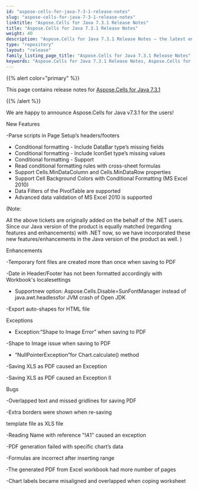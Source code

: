 ```yaml
---
id: "aspose-cells-for-java-7-3-1-release-notes"
slug: "aspose-cells-for-java-7-3-1-release-notes"
linktitle: "Aspose.Cells for Java 7.3.1 Release Notes"
title: "Aspose.Cells for Java 7.3.1 Release Notes"
weight: 40
description: "Aspose.Cells for Java 7.3.1 Release Notes – the latest enhancements, new features, and fixes."
type: "repository"
layout: "release"
family_listing_page_title: "Aspose.Cells for Java 7.3.1 Release Notes"
keywords: "Aspose.Cells for Java 7.3.1 Release Notes, Aspose.Cells for Java 7.3.1 updates and fixes"
---
```


{{% alert color="primary" %}} 

This page contains release notes for [Aspose.Cells for Java 7.3.1](https://releases.aspose.com/cells/java/new-releases/aspose.cells-for-java-7.3.1/)

{{% /alert %}} 

We are
happy to announce Aspose.Cells for Java v7.3.1 for the users! 

New Features 

-Parse scripts in Page Setup’s headers/footers 

- Conditional formatting - Include DataBar type’s missing fields
- Conditional formatting - Include IconSet type’s missing values
- Conditional formatting - Support
- Read conditional formatting rules with cross-sheet formulas
- Support Cells.MinDataColumn and Cells.MinDataRow properties
- Support Cell Background Colors with Conditional Formatting (MS Excel 2010)
- Data Filters of the PivotTable are supported
- Advanced data validation of MS Excel 2010 is supported

(Note: 

All the above tickets
are originally added on the behalf of the .NET users. Since our Java version of
the product is equally matched (regarding features and enhancements) with .NET
now, so we have incorporated these new features/enhancements in the Java version
of the product as well. 
) 

Enhancements 

-Temporary font files are created more than once when saving to PDF 

-Date in Header/Footer has not been formatted accordingly with Workbook's localesettings 

- Supportnew option: Aspose.Cells.Disable=SunFontManager instead of java.awt.headlessfor JVM crash of Open JDK

-Export auto-shapes for HTML file 

Exceptions 

- Exception:“Shape to Image Error” when saving to PDF

-Shape to Image issue when saving to PDF 

- “NullPointerException”for Chart.calculate() method

-Saving XLS as PDF caused an Exception 

-Saving XLS as PDF caused an Exception II 

Bugs 

-Overlapped text and missed gridlines for saving PDF 

-Extra borders were shown when re-saving 

template file as XLS file 

-Reading Name with reference "!$A$1" caused an exception 

-PDF generation failed with specific chart’s data 

-Formulas are incorrect after inserting range 

-The generated PDF from Excel workbook had more number of pages 

-Chart labels became misaligned and overlapped when coping worksheet 
